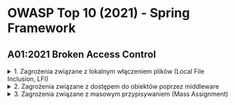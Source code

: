 
# OWASP Top 10 (2021) - Spring Framework

## A01:2021 Broken Access Control
<details>
<summary> 1. Zagrożenia związane z lokalnym włączeniem plików (Local File Inclusion, LFI)</summary>

### Opis podatności
Local File Inclusion (LFI) to podatność umożliwiająca nieautoryzowany dostęp do lokalnych plików na serwerze, co może prowadzić do ujawnienia wrażliwych informacji, takich jak konfiguracje, dane uwierzytelniające czy kod źródłowy. Występuje, gdy dane wejściowe użytkownika są niewłaściwie walidowane i wykorzystywane do dynamicznego ładowania plików.

---

### Przykład podatnego kodu
```java
@GetMapping("/loadFile")
public ResponseEntity<String> loadFile(@RequestParam String filePath) throws IOException {
    Path path = Paths.get(filePath); // Użytkownik dostarcza pełną ścieżkę
    String content = Files.readString(path); // Brak weryfikacji ścieżki
    return ResponseEntity.ok(content);
}
```

**Dlaczego podatny?**  
Kod pozwala użytkownikowi dostarczyć dowolną ścieżkę, co umożliwia dostęp do plików spoza zamierzonego katalogu.

---

### Przykład bezpiecznego kodu
```java
@GetMapping("/loadFile")
public ResponseEntity<String> loadFile(@RequestParam String fileName) throws IOException {
    // Ograniczamy dostęp tylko do określonego katalogu
    Path safeDirectory = Paths.get("safeDir").toAbsolutePath();
    Path filePath = safeDirectory.resolve(fileName).normalize();

    // Sprawdzamy, czy plik znajduje się w dozwolonym katalogu
    if (!filePath.startsWith(safeDirectory)) {
        return ResponseEntity.status(HttpStatus.FORBIDDEN).body("Access denied");
    }

    String content = Files.readString(filePath);
    return ResponseEntity.ok(content);
}
```

**Dlaczego bezpieczny?**  
- Ogranicza dostęp do określonego katalogu (`safeDir`).
- Używa funkcji `normalize` do usunięcia potencjalnych manipulacji ścieżką (`../`).
---
### Gotowe mechanizmy w Spring Security

#### Ochrona przed Local File Inclusion (LFI)
1. **Konfiguracja kontroli dostępu**:
   - Ogranicz dostęp do wybranych ścieżek za pomocą konfiguracji Spring Security.
   ```java
   @Configuration
   @EnableWebSecurity
   public class SecurityConfig extends WebSecurityConfigurerAdapter {
       
       @Override
       protected void configure(HttpSecurity http) throws Exception {
           http
               .authorizeRequests()
                   .antMatchers("/safeDir/**").permitAll() // Zezwalaj tylko na bezpieczne ścieżki
                   .anyRequest().denyAll() // Blokuj wszystkie inne żądania
               .and()
               .csrf().disable(); // Włącz w razie potrzeby, aby ochronić API
       }
   }
   ```

</details>

<details>
<summary>2. Zagrożenia związane z dostępem do obiektów poprzez middleware</summary>

### Opis podatności
Podatności związane z dostępem do obiektów poprzez middleware występują, gdy mechanizmy pośredniczące (np. serwisy lub komponenty w architekturze wielowarstwowej) nieprawidłowo zarządzają dostępem do zasobów. Może to prowadzić do uzyskania dostępu do obiektów lub danych przez nieautoryzowane podmioty.

### Domyślne ustawienia w frameworkach
Frameworki często oferują wbudowane mechanizmy autoryzacji i kontroli dostępu. Jednak niewłaściwa konfiguracja, pominięcie weryfikacji uprawnień lub nadmiarowe przywileje mogą doprowadzić do nieautoryzowanego dostępu.

---

### Przykład podatnego kodu
```java
@GetMapping("/getUserData")
public ResponseEntity<UserData> getUserData(@RequestParam Long userId) {
    // Brak weryfikacji, czy użytkownik ma prawo do dostępu do danych
    UserData userData = userService.findById(userId); 
    return ResponseEntity.ok(userData);
}
```

**Dlaczego podatny?**  
Brak weryfikacji uprawnień pozwala użytkownikowi uzyskać dostęp do danych innego użytkownika, podając dowolny `userId`.

---

### Przykład bezpiecznego kodu
```java
@GetMapping("/getUserData")
public ResponseEntity<UserData> getUserData(@RequestParam Long userId, Principal principal) {
    // Pobieramy dane zalogowanego użytkownika
    String currentUsername = principal.getName();
    UserData userData = userService.findById(userId);

    // Weryfikujemy, czy użytkownik ma prawo do dostępu do danych
    if (!userData.getUsername().equals(currentUsername)) {
        return ResponseEntity.status(HttpStatus.FORBIDDEN).body(null);
    }

    return ResponseEntity.ok(userData);
}
```

**Dlaczego bezpieczny?**  
- Weryfikuje, czy żądający użytkownik jest właścicielem danych, do których chce uzyskać dostęp.

---  
### Gotowe mechanizmy w Spring Security

#### Ochrona przed Object Access Middleware
1. **Adnotacje Spring Security**:
   - Użyj adnotacji takich jak `@PreAuthorize` i `@PostAuthorize` do walidacji uprawnień w serwisach.
   ```java
   @Service
   public class UserDataService {

       @PreAuthorize("#userId == authentication.principal.id")
       public UserData getUserData(Long userId) {
           return userRepository.findById(userId)
                   .orElseThrow(() -> new ResourceNotFoundException("User not found"));
       }
   }
   ```
2. **Weryfikacja użytkownika w Security Context**:
   - Korzystaj z `Principal` do identyfikacji użytkownika i sprawdzania jego uprawnień.
3. **Definiowanie ról i reguł dostępu**:
   - Skonfiguruj role i przypisz im odpowiednie zasoby w konfiguracji Spring Security.
   ```java
   @Override
   protected void configure(HttpSecurity http) throws Exception {
       http
           .authorizeRequests()
               .antMatchers("/admin/**").hasRole("ADMIN") // Tylko administratorzy
               .antMatchers("/user/**").hasAnyRole("USER", "ADMIN") // Użytkownicy i administratorzy
               .anyRequest().authenticated() // Wymagane uwierzytelnienie
           .and()
           .formLogin()
           .and()
           .logout();
   }
   ```

</details>
<details>
<summary>3. Zagrożenia związane z masowym przypisywaniem (Mass Assignment)</summary>

### Opis podatności
Mass Assignment to podatność, która występuje, gdy aplikacja automatycznie mapuje dane wejściowe użytkownika na atrybuty obiektu bez odpowiedniej walidacji. Może to pozwolić atakującemu na ustawienie wartości pól, które nie powinny być dostępne publicznie, takich jak role użytkownika, uprawnienia czy inne wrażliwe dane.

### Domyślne ustawienia w frameworkach
Niektóre frameworki, w tym Spring, umożliwiają masowe przypisywanie danych do obiektów (np. poprzez `@ModelAttribute`). Jednak bez odpowiedniej walidacji pól aplikacja może być podatna na nieautoryzowane zmiany.

---

### Przykład podatnego kodu
```java
@PostMapping("/updateUser")
public ResponseEntity<String> updateUser(@RequestBody User user) {
    // Bezpośrednie przypisanie danych użytkownika z żądania
    userRepository.save(user); // Brak weryfikacji modyfikowanych pól
    return ResponseEntity.ok("User updated successfully");
}
```

**Dlaczego podatny?**  
Atakujący może zmodyfikować pola, które nie powinny być dostępne (np. role, uprawnienia) przez dodanie ich w treści żądania.

---

### Przykład bezpiecznego kodu
```java
@PostMapping("/updateUser")
public ResponseEntity<String> updateUser(@RequestBody UserDto userDto, Principal principal) {
    // Pobieramy bieżącego użytkownika
    User currentUser = userRepository.findByUsername(principal.getName());

    // Ręczne przypisanie tylko dozwolonych pól
    currentUser.setName(userDto.getName());
    currentUser.setEmail(userDto.getEmail());

    userRepository.save(currentUser);
    return ResponseEntity.ok("User updated successfully");
}
```

**Dlaczego bezpieczny?**  
- Używa DTO (Data Transfer Object) do kontrolowania, które pola mogą być modyfikowane.
- Zapewnia ręczne przypisanie danych do obiektów, co ogranicza ryzyko modyfikacji wrażliwych pól.

---

### Gotowe mechanizmy w Spring Security

#### Ochrona przed Mass Assignment
1. **Użycie DTO**:
   - Korzystaj z klas DTO, aby określić, które pola użytkownik może przesyłać.
   - Przykład DTO:
     ```java
     public class UserDto {
         private String name;
         private String email;
         // Brak pól takich jak "role" czy "permissions"
     }
     ```
2. **Walidacja danych wejściowych**:
   - Użyj adnotacji takich jak `@Valid` oraz `@NotNull`, aby wymusić walidację danych przesyłanych przez użytkownika.
     ```java
     @PostMapping("/updateUser")
     public ResponseEntity<String> updateUser(@Valid @RequestBody UserDto userDto) {
         // Walidacja danych przed ich przetworzeniem
         return ResponseEntity.ok("Valid data received");
     }
     ```
</details>


